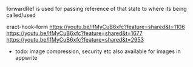 forwardRef is used for passing reference of that state to where its being called/used

eract-hook-form
https://youtu.be/lfMyCuB6xfc?feature=shared&t=1106
https://youtu.be/lfMyCuB6xfc?feature=shared&t=1677
https://youtu.be/lfMyCuB6xfc?feature=shared&t=2953

- todo: image compression, security etc also available for images in appwrite
